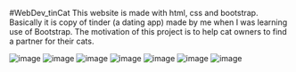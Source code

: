 #WebDev_tinCat
This website is made with html, css and bootstrap.
Basically it is copy of tinder (a dating app) made by me when I was learning use of Bootstrap.
The motivation of this project is to help cat owners to find a partner for their cats. 

![image](https://user-images.githubusercontent.com/91897886/148721231-aff807c4-03f4-4fd9-a5a5-e2e1eb40aba1.png)
![image](https://user-images.githubusercontent.com/91897886/148721253-8a350d48-fa8a-4691-b484-e974c40d7e49.png)
![image](https://user-images.githubusercontent.com/91897886/148721267-458e96b4-b921-40c5-995b-ea664bfff47d.png)
![image](https://user-images.githubusercontent.com/91897886/148721273-91746c85-13a1-4dfe-882c-e285914d6c45.png)
![image](https://user-images.githubusercontent.com/91897886/148721280-0be5d9b8-8de5-48e9-b9ef-6ffaa0b128bc.png)
![image](https://user-images.githubusercontent.com/91897886/148721319-d2089018-53be-4ae2-8a84-721c17114dcb.png)
![image](https://user-images.githubusercontent.com/91897886/148721416-b3d83e2d-8588-4e60-a5db-7408a4e153d5.png)

